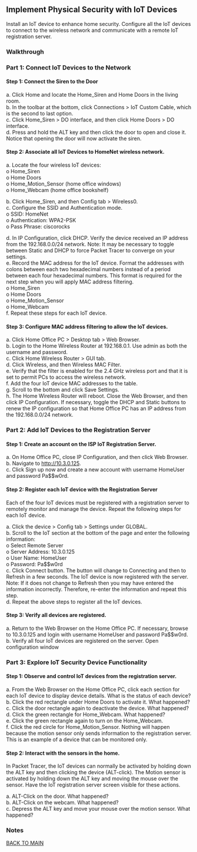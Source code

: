 ## Implement Physical Security with IoT Devices

Install an IoT device to enhance home security. Configure all the IoT devices to connect to the wireless network and communicate with a remote IoT registration server.

### Walkthrough

### Part 1: Connect IoT Devices to the Network

#### Step 1: Connect the Siren to the Door

a.     Click Home and locate the Home_Siren and Home Doors in the living room.  
b.     In the toolbar at the bottom, click Connections > IoT Custom Cable, which is the second to last option.  
c.     Click Home_Siren > DO interface, and then click Home Doors > DO interface.  
d.     Press and hold the ALT key and then click the door to open and close it. Notice that opening the door will now activate the siren.

#### Step 2: Associate all IoT Devices to HomeNet wireless network.

a.     Locate the four wireless IoT devices:  
      o      Home_Siren  
      o      Home Doors  
      o      Home_Motion_Sensor (home office windows)  
      o      Home_Webcam (home office bookshelf) 

b.     Click Home_Siren, and then Config tab > Wireless0.  
c.     Configure the SSID and Authentication mode.  
      o      SSID: HomeNet  
      o      Authentication: WPA2-PSK  
      o      Pass Phrase: ciscorocks

d.     In IP Configuration, click DHCP. Verify the device received an IP address from the 192.168.0.0/24 network. Note: It may be necessary to toggle between Static and DHCP to force Packet Tracer to converge on your settings.  
e.     Record the MAC address for the IoT device. Format the addresses with colons between each two hexadecimal numbers instead of a period between each four hexadecimal numbers. This format is required for the next step when you will apply MAC address filtering.  
      o      Home_Siren  
      o      Home Doors  
      o      Home_Motion_Sensor  
      o      Home_Webcam  
f.      Repeat these steps for each IoT device.

#### Step 3: Configure MAC address filtering to allow the IoT devices.

a.     Click Home Office PC > Desktop tab > Web Browser.  
b.     Login to the Home Wireless Router at 192.168.0.1. Use admin as both the username and password.  
c.     Click Home Wireless Router > GUI tab.  
d.     Click Wireless, and then Wireless MAC Filter.  
e.     Verify that the filter is enabled for the 2.4 GHz wireless port and that it is set to permit PCs to access the wireless network.  
f.      Add the four IoT device MAC addresses to the table.  
g.     Scroll to the bottom and click Save Settings.  
h.     The Home Wireless Router will reboot. Close the Web Browser, and then click IP Configuration. If necessary, toggle the DHCP and Static buttons to renew the IP configuration so that Home Office PC has an IP address from the 192.168.0.0/24 network.

### Part 2: Add IoT Devices to the Registration Server

#### Step 1: Create an account on the ISP IoT Registration Server.

a.     On Home Office PC, close IP Configuration, and then click Web Browser.  
b.     Navigate to http://10.3.0.125.  
c.     Click Sign up now and create a new account with username HomeUser and password Pa$$w0rd.

#### Step 2: Register each IoT device with the Registration Server

Each of the four IoT devices must be registered with a registration server to remotely monitor and manage the device. Repeat the following steps for each IoT device.

a.     Click the device > Config tab > Settings under GLOBAL.  
b.     Scroll to the IoT section at the bottom of the page and enter the following information:  
      o      Select Remote Server  
      o      Server Address: 10.3.0.125  
      o      User Name: HomeUser  
      o      Password: Pa$$w0rd  
c.     Click Connect button. The button will change to Connecting and then to Refresh in a few seconds. The IoT device is now registered with the server. Note: If it does not change to Refresh then you may have entered the information incorrectly. Therefore, re-enter the information and repeat this step.  
d.     Repeat the above steps to register all the IoT devices.

#### Step 3: Verify all devices are registered.

a.     Return to the Web Browser on the Home Office PC. If necessary, browse to 10.3.0.125 and login with username HomeUser and password Pa$$w0rd.  
b.     Verify all four IoT devices are registered on the server. Open configuration window

### Part 3: Explore IoT Security Device Functionality

#### Step 1: Observe and control IoT devices from the registration server.

a.     From the Web Browser on the Home Office PC, click each section for each IoT device to display device details. What is the status of each device?  
b.     Click the red rectangle under Home Doors to activate it. What happened?  
c.     Click the door rectangle again to deactivate the device. What happened?  
d.     Click the green rectangle for Home_Webcam. What happened?  
e.     Click the green rectangle again to turn on the Home_Webcam.  
f.      Click the red circle for Home_Motion_Sensor. Nothing will happen because the motion sensor only sends information to the registration server. This is an example of a device that can be monitored only.

#### Step 2: Interact with the sensors in the home.

In Packet Tracer, the IoT devices can normally be activated by holding down the ALT key and then clicking the device (ALT-click). The Motion sensor is activated by holding down the ALT key and moving the mouse over the sensor. Have the IoT registration server screen visible for these actions.

a.     ALT-Click on the door. What happened?  
b.     ALT-Click on the webcam. What happened?  
c.     Depress the ALT key and move your mouse over the motion sensor. What happened?

### Notes

[BACK TO MAIN](https://github.com/lfost42/networking)